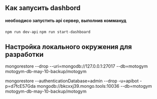 ## Как запусить dashbord
#### необходисо запустить api сервер, выполнив коммануд
```npm run dev-api```
```npm run start-dashboard ```

## Настройка локального окружения для разработки


mongorestore --drop --uri=mongodb://127.0.0.1:27017 --db=motogym motogym-db-may-10-backup/motogym

mongorestore --authenticationDatabase=admin --drop -u=apibot -p=d7fcE57Gda mongodb://bkcxxj39.mongo.tools:10036 --db=motogym  motogym-db-may-10-backup/motogym

